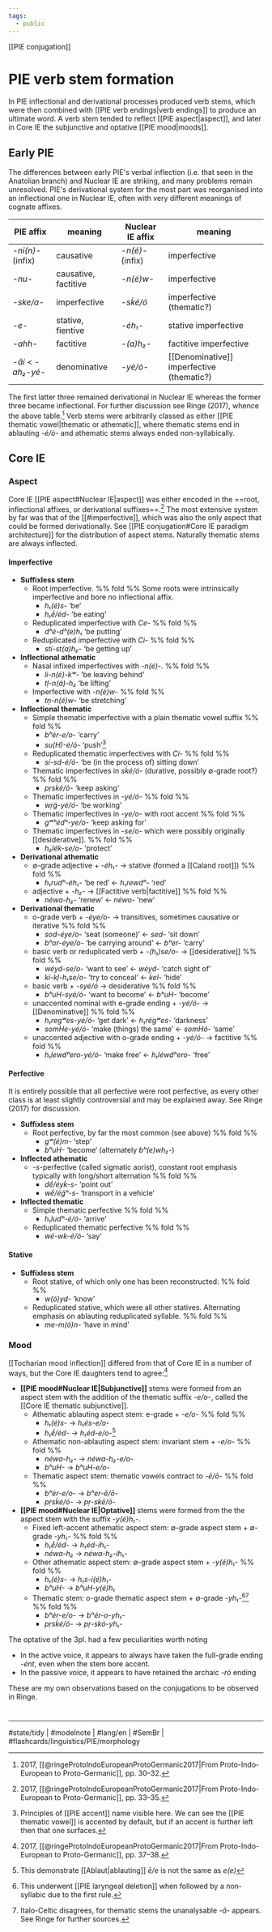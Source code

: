 ```yaml
---
tags:
  - public
---
```

[[PIE conjugation]]
# PIE verb stem formation

In PIE inflectional and derivational processes produced verb stems,
which were then combined with [[PIE verb endings|verb endings]] to produce an ultimate word.
A verb stem tended to reflect [[PIE aspect|aspect]], and later in Core IE the subjunctive and optative [[PIE mood|moods]].


## Early PIE

The differences between early PIE's verbal inflection (i.e. that seen in the Anatolian branch)
and Nuclear IE are striking,
and many problems remain unresolved.
PIE's derivational system for the most part was reorganised into an inflectional one in Nuclear IE,
often with very different meanings of cognate affixes.


| PIE affix                                                         | meaning              | Nuclear IE affix                      | meaning                               |
| ----------------------------------------------------------------- | -------------------- | ------------------------------------- | ------------------------------------- |
| _<span class="ling">-ni(n)-</span>_ (infix)                       | causative            | <em class="recon">-n(é)-</em> (infix) | imperfective                          |
| _<span class="ling">-nu-</span>_                                  | causative, factitive | <em class="recon">-n(é)w-</em>        | imperfective                          |
| _<span class="ling">-ske/a-</span>_                               | imperfective         | <em class="recon">-sḱé/ó</em>         | imperfective (thematic?)              |
| _<span class="ling">-e-</span>_                                   | stative, fientive    | <em class="recon">-éh₁-</em>          | stative imperfective                  |
| _<span class="ling">-ahh-</span>_                                 | factitive            | <em class="recon">-(a)h₂-</em>        | factitive imperfective                |
| _<span class="ling">-āi</span>_ < <em class="recon">-ah₂-yé-</em> | denominative         | <em class="recon">-yé/ó-</em>         | [[Denominative]] imperfective (thematic?) |

The first latter three remained derivational in Nuclear IE whereas the former three became inflectional.
For further discussion see Ringe (2017), whence the above table.[^early]
Verb stems were arbitrarily classed as either [[PIE thematic vowel|thematic or athematic]],
where thematic stems end in ablauting <em class="recon">-é/ó-</em>
and athematic stems always ended non-syllabically.

[^early]: 2017, [[@ringeProtoIndoEuropeanProtoGermanic2017|From Proto-Indo-European to Proto-Germanic]], pp. 30–32.



## Core IE

### Aspect

Core IE [[PIE aspect#Nuclear IE|aspect]] was either encoded in the ==root, inflectional affixes, or derivational suffixes==.[^aspect]
The most extensive system by far was that of the [[#imperfective]],
which was also the only aspect that could be formed derivationally.
See [[PIE conjugation#Core IE paradigm architecture]] for the distribution of aspect stems.
Naturally thematic stems are always inflected. <!--SR:!2023-11-14,10,150-->

[^aspect]: 2017, [[@ringeProtoIndoEuropeanProtoGermanic2017|From Proto-Indo-European to Proto-Germanic]], pp. 33–35.

#### Imperfective

- **Suffixless stem**
  - Root imperfective. %% fold %%
    Some roots were intrinsically imperfective and bore no inflectional affix.
    - <em class="recon">h₁(é)s-</em> ‘be’
    - <em class="recon">h₁ḗ/éd-</em> ‘be eating’
  - Reduplicated imperfective with <em class="recon">Ce-</em> %% fold %%
    - <em class="recon">dʰé-dʰ(e)h₁</em> ‘be putting’
  - Reduplicated imperfective with <em class="recon">Ci-</em> %% fold %%
    - <em class="recon">stí-st(a)h₂-</em> ‘be getting up’
- **Inflectional athematic**
  - Nasal infixed imperfectives with <em class="recon">-n(é)-</em>. %% fold %%
    - <em class="recon">li-n(é)-kʷ-</em> ‘be leaving behind’
    - <em class="recon">tḷ-n(á)-h₂</em> ‘be lifting’
  - Imperfective with <em class="recon">-n(é)w-</em> %% fold %%
    - <em class="recon">tṇ-n(é)w-</em> ‘be stretching’
- **Inflectional thematic**
  - Simple thematic imperfective with a plain thematic vowel suffix %% fold %%
    - <em class="recon">bʰér-e/o-</em> ‘carry’
    - <em class="recon">su(H)-é/ó-</em> ‘push’[^accent]
  - Reduplicated thematic imperfectives with <em class="recon">Ci-</em> %% fold %%
    - <em class="recon">sí-sd-é/ó-</em> ‘be (in the process of) sitting down’
  - Thematic imperfectives in <em class="recon">sḱé/ó-</em> (durative, possibly ∅-grade root?) %% fold %%
    - <em class="recon">pṛsḱé/ó-</em> ‘keep asking’
  - Thematic imperfectives in <em class="recon">-yé/ó-</em> %% fold %%
    - <em class="recon">wṛǵ-yé/ó-</em> ‘be working’
  - Thematic imperfectives in <em class="recon">-ye/o-</em> with root accent %% fold %%
    - <em class="recon">gʷʰédʰ-ye/o-</em> ‘keep asking for’
  - Thematic imperfectives in <em class="recon">-se/o-</em> which were possibly originally [[desiderative]]. %% fold %%
    - <em class="recon">h₂lék-se/o-</em> ‘protect’
- **Derivational athematic**
  - ∅-grade adjective + <em class="recon">-éh₁-</em> → stative (formed a [[Caland root]]) %% fold %%
    - <em class="recon">h₁rudʰ-éh₁-</em> ‘be red’ ← <em class="recon">h₁rewdʰ-</em> ‘red’
  - adjective + <em class="recon">-h₂-</em> → [[Factitive verb|factitive]] %% fold %%
    - <em class="recon">néwa-h₂-</em> ‘renew’ ← <em class="recon">néwo-</em> ‘new’
- **Derivational thematic**
  - o-grade verb + <em class="recon">-éye/o-</em> → transitives, sometimes causative or iterative %% fold %%
    - <em class="recon">sod-éye/o-</em> ‘seat (someone)’ ← <em class="recon">sed-</em> ‘sit down’
    - <em class="recon">bʰor-éye/o-</em> ‘be carrying around’ ← <em class="recon">bʰer-</em> ‘carry’
  - basic verb or reduplicated verb + <em class="recon">-(h₁)se/o-</em> → [[desiderative]] %% fold %%
    - <em class="recon">wéyd-se/o-</em> ‘want to see’ ← <em class="recon">wéyd-</em> ‘catch sight of’
    - <em class="recon">kí-kḷ-h₁se/o-</em> ‘try to conceal’ ← <em class="recon">ḱel-</em> ‘hide’
  - basic verb + <em class="recon">-syé/ó</em> → desiderative %% fold %%
    - <em class="recon">bʰuH-syé/ó-</em> ‘want to become’ ← <em class="recon">bʰuH-</em> ‘become’ 
  - unaccented nominal with e-grade ending + <em class="recon">-yé/ó-</em> → [[Denominative]] %% fold %%
    - <em class="recon">h₁regʷes-yé/ó-</em> ‘get dark’ ← <em class="recon">h₁régʷes-</em> ‘darkness’
    - <em class="recon">somHe-yé/ó-</em> ‘make (things) the same’ ← <em class="recon">somHó-</em> ‘same’
  - unaccented adjective with o-grade ending + <em class="recon">-yé/ó-</em> → factitive %% fold %%
    - <em class="recon">h₁lewdʰero-yé/ó-</em> ‘make free’ ← <em class="recon">h₁léwdʰero-</em> ‘free’

[^accent]: Principles of [[PIE accent]] name visible here. We can see the [[PIE thematic vowel]] is accented by default, but if an accent is further left then that one surfaces.

#### Perfective

It is entirely possible that all perfective were root perfective,
as every other class is at least slightly controversial and may be explained away.
See Ringe (2017) for discussion.

- **Suffixless stem**
  - Root perfective, by far the most common (see above) %% fold %%
    - <em class="recon">gʷ(é)m-</em> ‘step’
    - <em class="recon">bʰuH-</em> ‘become‘ (alternately <em class="recon">bʰ(e)wh₂-</em>)
- **Inflected athematic**
  - <em class="recon">-s-</em>perfective (called sigmatic aorist), constant root emphasis typically with long/short alternation %% fold %%
    - <em class="recon">dḗ/éyḱ-s-</em> ‘point out’
    - <em class="recon">wḗ/éǵʰ-s-</em> ‘transport in a vehicle’
- **Inflected thematic**
  - Simple thematic perfective %% fold %%
    - <em class="recon">h₁ludʰ-é/ó-</em> ‘arrive’
  - Reduplicated thematic perfective %% fold %%
    - <em class="recon">wé-wk-é/ó-</em> ‘say’

#### Stative

- **Suffixless stem**
  - Root stative, of which only one has been reconstructed: %% fold %%
    - <em class="recon">w(ó)yd-</em> ‘know’
  - Reduplicated stative, which were all other statives. Alternating emphasis on ablauting reduplicated syllable. %% fold %%
    - <em class="recon">me-m(ó)n-</em> ‘have in mind’

### Mood

[[Tocharian mood inflection]] differed from that of Core IE in a number of ways,
but the Core IE daughters tend to agree:[^mood]

- **[[PIE mood#Nuclear IE|Subjunctive]]** stems were formed from an aspect stem with the addition of the thematic suffix <em class="recon">-e/o-</em>, called the [[Core IE thematic subjunctive]]. 
  - Athematic ablauting aspect stem: e-grade + <em class="recon">-e/o-</em> %% fold %%
    - <em class="recon">h₁(é)s-</em> → <em class="recon">h₁és-e/o-</em>
    - <em class="recon">h₁ḗ/éd-</em> → <em class="recon">h₁éd-e/o-</em>[^ab]
  - Athematic non-ablauting aspect stem: invariant stem + <em class="recon">-e/o-</em> %% fold %%
    - <em class="recon">néwa-h₂-</em> → <em class="recon">néwa-h₂-e/o-</em>
    - <em class="recon">bʰuH-</em> → <em class="recon">bʰuH-e/o-</em>
  - Thematic aspect stem: thematic vowels contract to <em class="recon">-ē/ō-</em> %% fold %%
    - <em class="recon">bʰér-e/o-</em> → <em class="recon">bʰer-ē/ō-</em>
    - <em class="recon">pṛsḱé/ó-</em> → <em class="recon">pṛ-skē/ō-</em>
- **[[PIE mood#Nuclear IE|Optative]]** stems were formed from the the aspect stem with the suffix <em class="recon">-y(é)h₁-</em>.
  - Fixed left-accent athematic aspect stem: ∅-grade aspect stem + ∅-grade <em class="recon">-yh₁-</em> %% fold %%
    - <em class="recon">h₁ḗ/éd-</em> → <em class="recon">h₁éd-ih₁-</em>
    - <em class="recon">néwa-h₂</em> → <em class="recon">néwa-h₂-ih₁-</em>
  - Other athematic aspect stem: ∅-grade aspect stem + <em class="recon">-y(é)h₁-</em> %% fold %%
    - <em class="recon">h₁(é)s-</em> → <em class="recon">h₁s-i(é)h₁-</em>
    - <em class="recon">bʰuH-</em> → <em class="recon">bʰuH-y(é)h₁</em>
  - Thematic stem: o-grade thematic aspect stem + ∅-grade <em class="recon">-yh₁-</em>[^del][^it] %% fold %%
    - <em class="recon">bʰér-e/o-</em> → <em class="recon">bʰér-o-yh₁-</em>
    - <em class="recon">pṛsḱé/ó-</em> → <em class="recon">pṛ-skó-yh₁-</em>

[^mood]: 2017, [[@ringeProtoIndoEuropeanProtoGermanic2017|From Proto-Indo-European to Proto-Germanic]], pp. 37–38.

[^ab]: This demonstrate [[Ablaut|ablauting]] <em class="recon">ē/e</em> is not the same as <em class="recon">e(e)</em>

[^del]: This underwent [[PIE laryngeal deletion]] when followed by a non-syllabic due to the first rule.

[^it]: Italo-Celtic disagrees, for thematic stems the unanalysable <em class="recon">-ā-</em> appears. See Ringe for further sources.

The optative of the 3pl. had a few peculiarities worth noting

- In the active voice, it appears to always have taken the full-grade ending <em class="recon">-ént</em>, even when the stem bore accent.
- In the passive voice, it appears to have retained the archaic <em class="recon">-ró</em> ending

These are my own observations based on the conjugations to be observed in Ringe.

#
---
#state/tidy | #modelnote | #lang/en | #SemBr | #flashcards/linguistics/PIE/morphology 